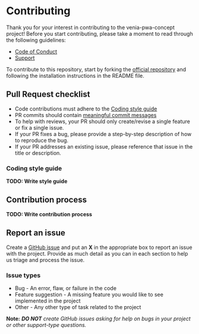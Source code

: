 # Contributing

Thank you for your interest in contributing to the venia-pwa-concept project! Before you start contributing, please take a moment to read through the following guidelines:

* [Code of Conduct]
* [Support]

To contribute to this repository, start by forking the [official repository] and following the installation instructions in the README file.

## Pull Request checklist

* Code contributions must adhere to the [Coding style guide](#coding-style-guide)
* PR commits should contain [meaningful commit messages]
* To help with reviews, your PR should only create/revise a single feature or fix a single issue.
* If your PR fixes a bug, please provide a step-by-step description of how to reproduce the bug.
* If your PR addresses an existing issue, please reference that issue in the title or description.

### Coding style guide

**TODO: Write style guide**

## Contribution process

**TODO: Write contribution process**

## Report an issue

Create a [GitHub issue] and put an **X** in the appropriate box to report an issue with the project.
Provide as much detail as you can in each section to help us triage and process the issue.

### Issue types

* Bug - An error, flaw, or failure in the code
* Feature suggestion - A missing feature you would like to see implemented in the project
* Other - Any other type of task related to the project

**Note:**
***DO NOT** create GitHub issues asking for help on bugs in your project or other support-type questions.*

[Code of Conduct]: CODE_OF_CONDUCT.md
[Support]: SUPPORT.md
[official repository]: https://github.com/magento-research/venia-pwa-concept
[meaningful commit messages]: https://chris.beams.io/posts/git-commit/
[GitHub issue]: https://github.com/magento-research/venia-pwa-concept/issues/new